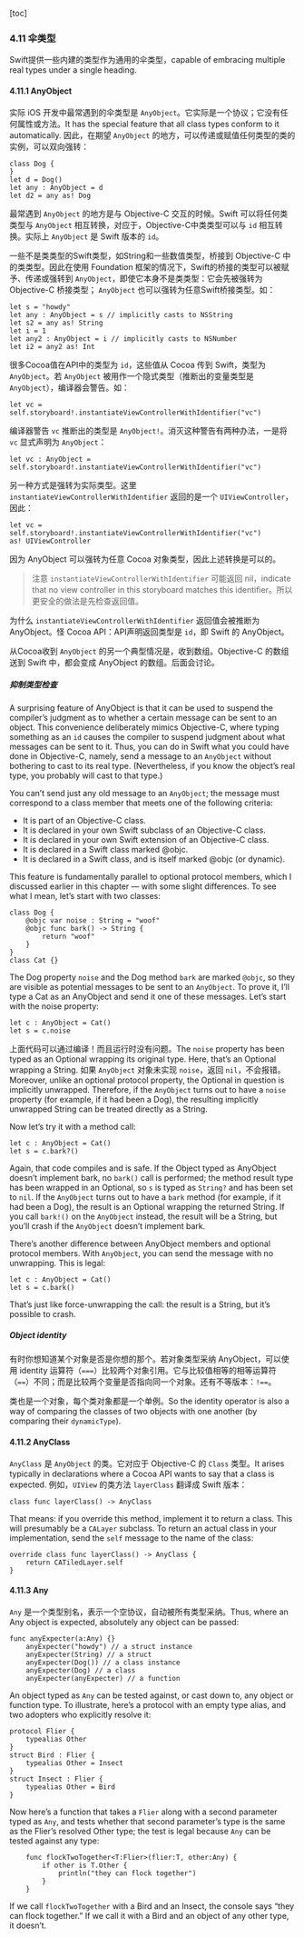 [toc]

### 4.11 伞类型

Swift提供一些内建的类型作为通用的伞类型，capable of embracing multiple real types under a single heading.

#### 4.11.1 AnyObject

实际 iOS 开发中最常遇到的伞类型是 `AnyObject`。它实际是一个协议；它没有任何属性或方法。It has the special feature that all class types conform to it automatically. 因此，在期望 `AnyObject` 的地方，可以传递或赋值任何类型的类的实例，可以双向强转：

```
class Dog {
}
let d = Dog()
let any : AnyObject = d
let d2 = any as! Dog
```

最常遇到 `AnyObject` 的地方是与 Objective-C 交互的时候。Swift 可以将任何类类型与 `AnyObject` 相互转换，对应于，Objective-C中类类型可以与 `id` 相互转换。实际上 `AnyObject` 是 Swift 版本的 `id`。

一些不是类类型的Swift类型，如String和一些数值类型，桥接到 Objective-C 中的类类型。因此在使用 Foundation 框架的情况下，Swift的桥接的类型可以被赋予、传递或强转到 `AnyObject`，即使它本身不是类类型：它会先被强转为 Objective-C 桥接类型； `AnyObject` 也可以强转为任意Swift桥接类型。如：

```
let s = "howdy"
let any : AnyObject = s // implicitly casts to NSString
let s2 = any as! String
let i = 1
let any2 : AnyObject = i // implicitly casts to NSNumber
let i2 = any2 as! Int
```

很多Cocoa值在API中的类型为 `id`，这些值从 Cocoa 传到 Swift，类型为 `AnyObject`。若 `AnyObject` 被用作一个隐式类型（推断出的变量类型是 `AnyObject`），编译器会警告。如：

```
let vc = self.storyboard!.instantiateViewControllerWithIdentifier("vc")
```

编译器警告 `vc` 推断出的类型是 `AnyObject!`。消灭这种警告有两种办法，一是将 `vc` 显式声明为 `AnyObject`：

```
let vc : AnyObject = self.storyboard!.instantiateViewControllerWithIdentifier("vc")
```

另一种方式是强转为实际类型。这里 `instantiateViewControllerWithIdentifier` 返回的是一个 `UIViewController`，因此：

```
let vc = self.storyboard!.instantiateViewControllerWithIdentifier("vc")
as! UIViewController
```

因为 AnyObject 可以强转为任意 Cocoa 对象类型，因此上述转换是可以的。

> 注意 `instantiateViewControllerWithIdentifier` 可能返回 nil，indicate that no view controller in this storyboard matches this identifier。所以更安全的做法是先检查返回值。

为什么 `instantiateViewControllerWithIdentifier` 返回值会被推断为 AnyObject。怪 Cocoa API：API声明返回类型是 `id`，即 Swift 的 AnyObject。

从Cocoa收到 `AnyObject` 的另一个典型情况是，收到数组。Objective-C 的数组送到 Swift 中，都会变成 AnyObject 的数组。后面会讨论。

##### 抑制类型检查

A surprising feature of AnyObject is that it can be used to suspend the compiler’s judgment as to whether a certain message can be sent to an object. This convenience deliberately mimics Objective-C, where typing something as an `id` causes the compiler to suspend judgment about what messages can be sent to it. Thus, you can do in Swift what you could have done in Objective-C, namely, send a message to an `AnyObject` without bothering to cast to its real type. (Nevertheless, if you know the object’s real type, you probably will cast to that type.)

You can’t send just any old message to an `AnyObject`; the message must correspond to a class member that meets one of the following criteria:

- It is part of an Objective-C class.
- It is declared in your own Swift subclass of an Objective-C class.
- It is declared in your own Swift extension of an Objective-C class.
- It is declared in a Swift class marked @objc.
- It is declared in a Swift class, and is itself marked @objc (or dynamic).

This feature is fundamentally parallel to optional protocol members, which I discussed earlier in this chapter — with some slight differences. To see what I mean, let’s start with two classes:

```
class Dog {
	@objc var noise : String = "woof"
	@objc func bark() -> String {
		return "woof"
	}
}
class Cat {}
```

The Dog property `noise` and the Dog method `bark` are marked `@objc`, so they are visible as potential messages to be sent to an `AnyObject`. To prove it, I’ll type a Cat as an AnyObject and send it one of these messages. Let’s start with the noise property:

```
let c : AnyObject = Cat()
let s = c.noise
```

上面代码可以通过编译！而且运行时没有问题。The `noise` property has been typed as an Optional wrapping its original type. Here, that’s an Optional wrapping a String. 如果 `AnyObject` 对象未实现 `noise`，返回 `nil`，不会报错。Moreover, unlike an optional protocol property, the Optional in question is implicitly unwrapped. Therefore, if the `AnyObject` turns out to have a `noise` property (for example, if it had been a Dog), the resulting implicitly unwrapped String can be treated directly as a String.

Now let’s try it with a method call:

```
let c : AnyObject = Cat()
let s = c.bark?()
```

Again, that code compiles and is safe. If the Object typed as AnyObject doesn’t implement bark, no `bark()` call is performed; the method result type has been wrapped in an Optional, so `s` is typed as `String?` and has been set to `nil`. If the `AnyObject` turns out to have a `bark` method (for example, if it had been a Dog), the result is an Optional wrapping the returned String. If you call `bark!()` on the `AnyObject` instead, the result will be a String, but you’ll crash if the `AnyObject` doesn’t implement bark.

There’s another difference between AnyObject members and optional protocol members. With `AnyObject`, you can send the message with no unwrapping. This is legal:

```
let c : AnyObject = Cat()
let s = c.bark()
```

That’s just like force-unwrapping the call: the result is a String, but it’s possible to crash.

##### Object identity

有时你想知道某个对象是否是你想的那个。若对象类型采纳 AnyObject，可以使用 identity 运算符（`===`）比较两个对象引用。它与比较值相等的相等运算符（`==`）不同；而是比较两个变量是否指向同一个对象。还有不等版本：`!==`。

类也是一个对象，每个类对象都是一个单例。So the identity operator is also a way of comparing the classes of two objects with one another (by comparing their `dynamicType`).

#### 4.11.2 AnyClass

`AnyClass` 是 `AnyObject` 的类。它对应于 Objective-C 的 `Class` 类型。It arises typically in declarations where a Cocoa API wants to say that a class is expected. 例如，`UIView` 的类方法 `layerClass` 翻译成 Swift 版本：

```
class func layerClass() -> AnyClass
```

That means: if you override this method, implement it to return a class. This will presumably be a `CALayer` subclass. To return an actual class in your implementation, send the `self` message to the name of the class:

```
override class func layerClass() -> AnyClass {
	return CATiledLayer.self
}
```

#### 4.11.3 Any

`Any` 是一个类型别名，表示一个空协议，自动被所有类型采纳。Thus, where an Any object is expected, absolutely any object can be passed:

```
func anyExpecter(a:Any) {}
    anyExpecter("howdy") // a struct instance
    anyExpecter(String) // a struct
    anyExpecter(Dog()) // a class instance
    anyExpecter(Dog) // a class
    anyExpecter(anyExpecter) // a function
```

An object typed as `Any` can be tested against, or cast down to, any object or function type. To illustrate, here’s a protocol with an empty type alias, and two adopters who explicitly resolve it:

```
protocol Flier {
	typealias Other
}
struct Bird : Flier {
	typealias Other = Insect
}
struct Insect : Flier {
	typealias Other = Bird
}
```

Now here’s a function that takes a `Flier` along with a second parameter typed as `Any`, and tests whether that second parameter’s type is the same as the Flier’s resolved Other type; the test is legal because `Any` can be tested against any type:

```
    func flockTwoTogether<T:Flier>(flier:T, other:Any) {
        if other is T.Other {
            println("they can flock together")
        }
    }
```

If we call `flockTwoTogether` with a Bird and an Insect, the console says “they can flock together.” If we call it with a Bird and an object of any other type, it doesn’t.



